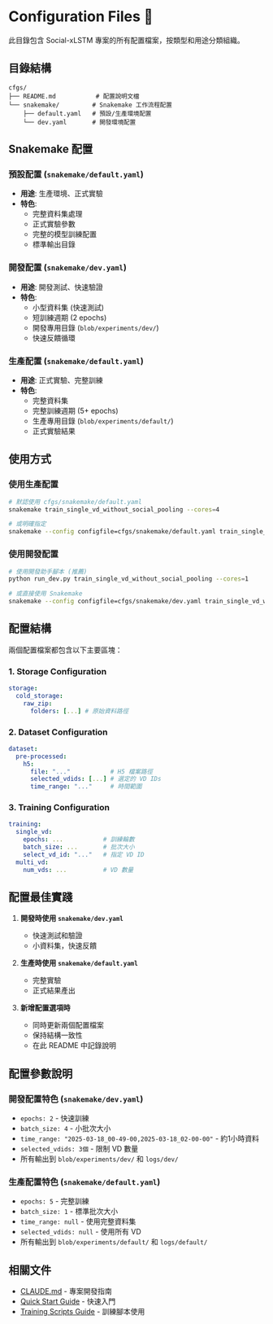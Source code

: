 # Configuration Files 🔧

此目錄包含 Social-xLSTM 專案的所有配置檔案，按類型和用途分類組織。

## 目錄結構

```
cfgs/
├── README.md           # 配置說明文檔
└── snakemake/         # Snakemake 工作流程配置
    ├── default.yaml   # 預設/生產環境配置
    └── dev.yaml       # 開發環境配置
```

## Snakemake 配置

### 預設配置 (`snakemake/default.yaml`)
- **用途**: 生產環境、正式實驗
- **特色**: 
  - 完整資料集處理
  - 正式實驗參數
  - 完整的模型訓練配置
  - 標準輸出目錄

### 開發配置 (`snakemake/dev.yaml`)
- **用途**: 開發測試、快速驗證
- **特色**:
  - 小型資料集 (快速測試)
  - 短訓練週期 (2 epochs)
  - 開發專用目錄 (`blob/experiments/dev/`)
  - 快速反饋循環

### 生產配置 (`snakemake/default.yaml`)
- **用途**: 正式實驗、完整訓練
- **特色**:
  - 完整資料集
  - 完整訓練週期 (5+ epochs)  
  - 生產專用目錄 (`blob/experiments/default/`)
  - 正式實驗結果

## 使用方式

### 使用生產配置
```bash
# 默認使用 cfgs/snakemake/default.yaml
snakemake train_single_vd_without_social_pooling --cores=4

# 或明確指定
snakemake --config configfile=cfgs/snakemake/default.yaml train_single_vd_without_social_pooling --cores=4
```

### 使用開發配置
```bash
# 使用開發助手腳本 (推薦)
python run_dev.py train_single_vd_without_social_pooling --cores=1

# 或直接使用 Snakemake
snakemake --config configfile=cfgs/snakemake/dev.yaml train_single_vd_without_social_pooling --cores=1
```

## 配置結構

兩個配置檔案都包含以下主要區塊：

### 1. Storage Configuration
```yaml
storage:
  cold_storage:
    raw_zip:
      folders: [...] # 原始資料路徑
```

### 2. Dataset Configuration
```yaml
dataset:
  pre-processed:
    h5:
      file: "..."           # H5 檔案路徑
      selected_vdids: [...] # 選定的 VD IDs
      time_range: "..."     # 時間範圍
```

### 3. Training Configuration
```yaml
training:
  single_vd:
    epochs: ...           # 訓練輪數
    batch_size: ...       # 批次大小
    select_vd_id: "..."   # 指定 VD ID
  multi_vd:
    num_vds: ...          # VD 數量
```

## 配置最佳實踐

1. **開發時使用 `snakemake/dev.yaml`**
   - 快速測試和驗證
   - 小資料集，快速反饋

2. **生產時使用 `snakemake/default.yaml`**
   - 完整實驗
   - 正式結果產出

3. **新增配置選項時**
   - 同時更新兩個配置檔案
   - 保持結構一致性
   - 在此 README 中記錄說明

## 配置參數說明

### 開發配置特色 (`snakemake/dev.yaml`)
- `epochs: 2` - 快速訓練
- `batch_size: 4` - 小批次大小
- `time_range: "2025-03-18_00-49-00,2025-03-18_02-00-00"` - 約1小時資料
- `selected_vdids: 3個` - 限制 VD 數量
- 所有輸出到 `blob/experiments/dev/` 和 `logs/dev/`

### 生產配置特色 (`snakemake/default.yaml`)
- `epochs: 5` - 完整訓練
- `batch_size: 1` - 標準批次大小
- `time_range: null` - 使用完整資料集
- `selected_vdids: null` - 使用所有 VD
- 所有輸出到 `blob/experiments/default/` 和 `logs/default/`

## 相關文件
- [CLAUDE.md](/CLAUDE.md) - 專案開發指南
- [Quick Start Guide](/docs/QUICK_START.md) - 快速入門
- [Training Scripts Guide](/docs/guides/training_scripts_guide.md) - 訓練腳本使用
